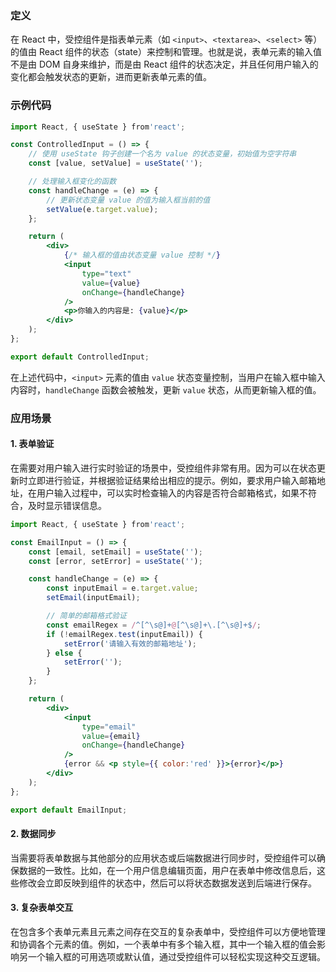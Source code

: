 ### 定义
在 React 中，受控组件是指表单元素（如 `<input>`、`<textarea>`、`<select>` 等）的值由 React 组件的状态（state）来控制和管理。也就是说，表单元素的输入值不是由 DOM 自身来维护，而是由 React 组件的状态决定，并且任何用户输入的变化都会触发状态的更新，进而更新表单元素的值。

### 示例代码
```jsx
import React, { useState } from'react';

const ControlledInput = () => {
    // 使用 useState 钩子创建一个名为 value 的状态变量，初始值为空字符串
    const [value, setValue] = useState('');

    // 处理输入框变化的函数
    const handleChange = (e) => {
        // 更新状态变量 value 的值为输入框当前的值
        setValue(e.target.value);
    };

    return (
        <div>
            {/* 输入框的值由状态变量 value 控制 */}
            <input
                type="text"
                value={value}
                onChange={handleChange}
            />
            <p>你输入的内容是: {value}</p>
        </div>
    );
};

export default ControlledInput;
```
在上述代码中，`<input>` 元素的值由 `value` 状态变量控制，当用户在输入框中输入内容时，`handleChange` 函数会被触发，更新 `value` 状态，从而更新输入框的值。

### 应用场景
#### 1. 表单验证
在需要对用户输入进行实时验证的场景中，受控组件非常有用。因为可以在状态更新时立即进行验证，并根据验证结果给出相应的提示。例如，要求用户输入邮箱地址，在用户输入过程中，可以实时检查输入的内容是否符合邮箱格式，如果不符合，及时显示错误信息。
```jsx
import React, { useState } from'react';

const EmailInput = () => {
    const [email, setEmail] = useState('');
    const [error, setError] = useState('');

    const handleChange = (e) => {
        const inputEmail = e.target.value;
        setEmail(inputEmail);

        // 简单的邮箱格式验证
        const emailRegex = /^[^\s@]+@[^\s@]+\.[^\s@]+$/;
        if (!emailRegex.test(inputEmail)) {
            setError('请输入有效的邮箱地址');
        } else {
            setError('');
        }
    };

    return (
        <div>
            <input
                type="email"
                value={email}
                onChange={handleChange}
            />
            {error && <p style={{ color:'red' }}>{error}</p>}
        </div>
    );
};

export default EmailInput;
```

#### 2. 数据同步
当需要将表单数据与其他部分的应用状态或后端数据进行同步时，受控组件可以确保数据的一致性。比如，在一个用户信息编辑页面，用户在表单中修改信息后，这些修改会立即反映到组件的状态中，然后可以将状态数据发送到后端进行保存。

#### 3. 复杂表单交互
在包含多个表单元素且元素之间存在交互的复杂表单中，受控组件可以方便地管理和协调各个元素的值。例如，一个表单中有多个输入框，其中一个输入框的值会影响另一个输入框的可用选项或默认值，通过受控组件可以轻松实现这种交互逻辑。 